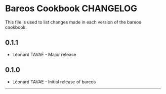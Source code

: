 Bareos Cookbook CHANGELOG
==========================

This file is used to list changes made in each version of the bareos cookbook.

0.1.1
-----
- Léonard TAVAE - Major release

0.1.0
-----
- Léonard TAVAE - Initial release of bareos

- - -
